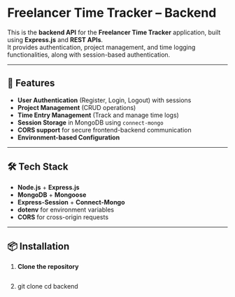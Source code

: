 # Freelancer Time Tracker – Backend

This is the **backend API** for the **Freelancer Time Tracker** application, built using **Express.js** and **REST APIs**.  
It provides authentication, project management, and time logging functionalities, along with session-based authentication.

---

## 🚀 Features

- **User Authentication** (Register, Login, Logout) with sessions
- **Project Management** (CRUD operations)
- **Time Entry Management** (Track and manage time logs)
- **Session Storage** in MongoDB using `connect-mongo`
- **CORS support** for secure frontend-backend communication
- **Environment-based Configuration**

---

## 🛠 Tech Stack

- **Node.js** + **Express.js**
- **MongoDB** + **Mongoose**
- **Express-Session** + **Connect-Mongo**
- **dotenv** for environment variables
- **CORS** for cross-origin requests

---

## 📦 Installation

1. **Clone the repository**
   ```bash
2. git clone <your-repo-link>
   cd backend
